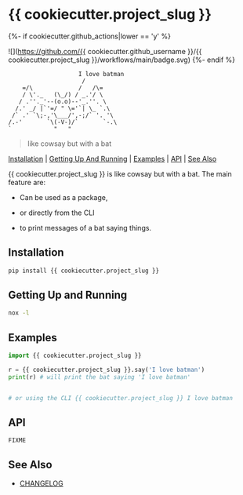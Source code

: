 # {{ cookiecutter.project_slug }}

{%- if cookiecutter.github_actions|lower == 'y' %}

![](https://github.com/{{ cookiecutter.github_username }}/{{ cookiecutter.project_slug }}/workflows/main/badge.svg)
{%- endif %}

```text
                    I love batman
                     /
    =/\             /   /\=
    / \'._   (\_/) / _.'/ \
   / .''._'--(o.o)--'_.''. \
  /.' _/ |`'=/ " \='`| \_ `.\
 /` .' `\;-,'\___/',-;/` '. '\
/.-'       `\(-V-)/`       `-.\
`            "   "
```

> like cowsay but with a bat

[Installation](#installation) | [Getting Up And Running](#getting-up-and-running) | [Examples](#examples) | [API](#api) | [See Also](#see-also)

{{ cookiecutter.project_slug }} is like cowsay but with a bat. The main feature are:

- Can be used as a package,

- or directly from the CLI

- to print messages of a bat saying things.

## Installation

```bash
pip install {{ cookiecutter.project_slug }}
```

## Getting Up and Running

```bash
nox -l
```

## Examples

```python
import {{ cookiecutter.project_slug }}

r = {{ cookiecutter.project_slug }}.say('I love batman')
print(r) # will print the bat saying 'I love batman'


# or using the CLI {{ cookiecutter.project_slug }} I love batman
```

## API

```text 
FIXME
```

## See Also

- [CHANGELOG](./CHANGELOG.md)
